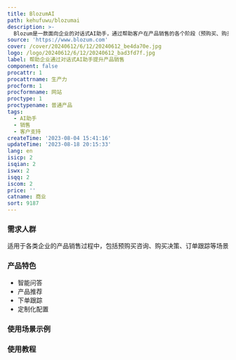 ```yaml
---
title: BlozumAI
path: kehufuwu/blozumai
description: >-
  Blozum是一款面向企业的对话式AI助手，通过帮助客户在产品销售的各个阶段（预购买、购买和售后）提供支持。它具有智能问答、推荐产品、下单跟踪等功能，并且可以定制化配置。Blozum的优势在于提供个性化的购物体验、提高销售转化率以及提升客户满意度。产品定价根据客户需求定制化，定位于提供高效便捷的销售解决方案。
source: 'https://www.blozum.com'
cover: /cover/20240612/6/12/20240612_be4da70e.jpg
logo: /logo/20240612/6/12/20240612_bad3fd7f.jpg
label: 帮助企业通过对话式AI助手提升产品销售
component: false
procattr: 1
procattrname: 生产力
procform: 1
procformname: 网站
proctype: 1
proctypename: 普通产品
tags:
  - AI助手
  - 销售
  - 客户支持
createTime: '2023-08-04 15:41:16'
updateTime: '2023-08-18 20:15:33'
lang: en
isicp: 2
isqian: 2
iswx: 2
isqq: 2
iscom: 2
price: ''
catname: 商业
sort: 9187
---
```




### 需求人群
适用于各类企业的产品销售过程中，包括预购买咨询、购买决策、订单跟踪等场景

### 产品特色
- 智能问答
- 产品推荐
- 下单跟踪
- 定制化配置

### 使用场景示例


### 使用教程


  
